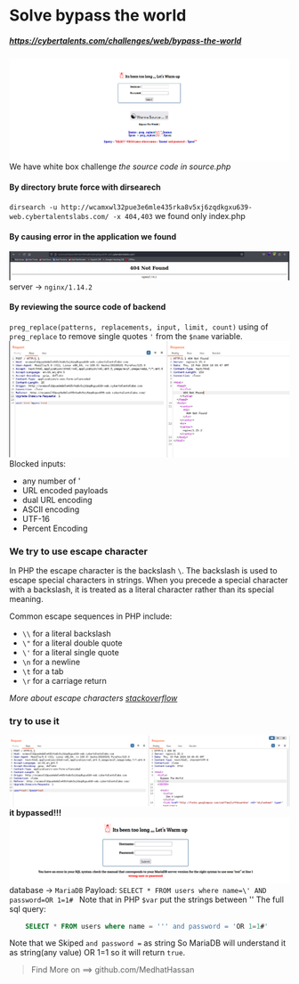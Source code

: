 # Solve bypass the world
##### https://cybertalents.com/challenges/web/bypass-the-world

![Alt text](images/image.png)
We have white box challenge
*the source code in source.php*

#### By directory brute force with dirsearech
`dirsearch -u http://wcamxwl32pue3e6mle435rka8v5xj6zqdkgxu639-web.cybertalentslabs.com/ -x 404,403` we found only index.php

#### By causing error in the application we found 
![Alt text](images/image-1.png)
server -> `nginx/1.14.2` 

#### By reviewing the source code of backend 
`preg_replace(patterns, replacements, input, limit, count)`
using of `preg_replace` to remove single quotes `'` from the `$name` variable.
![Alt text](images/image-2.png)
Blocked inputs:
 - any number of '
 - URL encoded payloads
 - dual URL encoding  
 - ASCII encoding
 - UTF-16
 - Percent Encoding
  
### We try to use escape character
In PHP the escape character is the backslash `\`. The backslash is used to escape special characters in strings. When you precede a special character with a backslash, it is treated as a literal character rather than its special meaning.

Common escape sequences in PHP include:
- `\\` for a literal backslash
- `\"` for a literal double quote
- `\'` for a literal single quote
- `\n` for a newline
- `\t` for a tab
- `\r` for a carriage return

*More about escape characters [stackoverflow](https://stackoverflow.com/questions/767714/how-to-escape-in-php-using-preg-replace)*
### try to use it 
![Alt text](images/image-3.png)
**it bypassed!!!**
![Alt text](images/image-4.png)
database -> `MariaDB`
Payload: 
```SELECT * FROM users where name=\' AND password=OR 1=1# ```
Note that in PHP `$var` put the strings between '' 
The full sql query:
``` sql
    SELECT * FROM users where name = ''' and password = 'OR 1=1#'
```
Note that we Skiped `and password =` as string So MariaDB will understand it as string(any value) OR 1=1 so it will return `true`.  

>Find More on ==> github.com/MedhatHassan 
